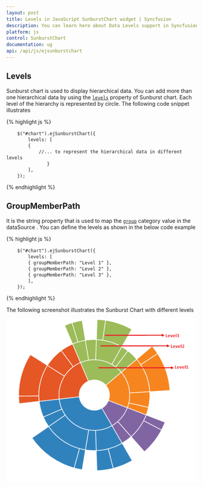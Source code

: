 ```yaml
---
layout: post
title: Levels in JavaScript SunburstChart widget | Syncfusion
description: You can learn here about Data Levels support in Syncfusion JavaScript SunburstChart control and more details.
platform: js
control: SunburstChart
documentation: ug
api: /api/js/ejsunburstchart
---
```


## Levels

Sunburst chart is used to display hierarchical data. You can add more than one hierarchical data by using the [`levels`](../api/ejsunburstchart#members:levels) property of Sunburst chart. Each level of the hierarchy is represented by circle.
The following code snippet illustrates 

{% highlight js %}

        $("#chart").ejSunburstChart({
            levels: [
			{
                //... to represent the hierarchical data in different levels 
                   }
            ],
        });

{% endhighlight %}

## GroupMemberPath

It is the string property that is used to map the [`group`](../api/ejsunburstchart#members:levels-groupmemberpath) category value in the dataSource .
You can define the levels as shown in the below code example

{% highlight js %}

        $("#chart").ejSunburstChart({
            levels: [
			{ groupMemberPath: "Level 1" },
            { groupMemberPath: "Level 2" },
            { groupMemberPath: "Level 3" },
            ],
        });

{% endhighlight %}

The following screenshot illustrates the Sunburst Chart with different levels



![GroupMemberPath using SunburstChart in JavaScript](Levels_images/Levels_img1.png)
